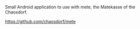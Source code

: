 Small Android application to use with mete, the Matekasse of the Chaosdorf.

https://github.com/chaosdorf/mete
